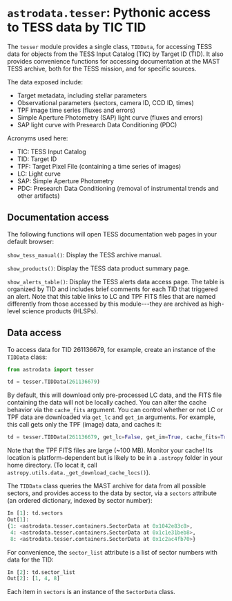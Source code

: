 # `astrodata.tesser`: Pythonic access to TESS data by TIC TID

The `tesser` module provides a single class, `TIDData`, for accessing
TESS data for objects from the TESS Input Catalog (TIC) by
Target ID (TID).  It also provides convenience functions for accessing
documentation at the MAST TESS archive, both for the TESS mission, and
for specific sources.

The data exposed include:
* Target metadata, including stellar parameters
* Observational parameters (sectors, camera ID, CCD ID, times)
* TPF image time series (fluxes and errors)
* Simple Aperture Photometry (SAP) light curve (fluxes and errors)
* SAP light curve with Presearch Data Conditioning (PDC)

Acronyms used here:

* TIC: TESS Input Catalog
* TID: Target ID
* TPF: Target Pixel File (containing a time series of images)
* LC: Light curve
* SAP: Simple Aperture Photometry
* PDC: Presearch Data Conditioning (removal of instrumental trends and other artifacts)


## Documentation access

The following functions will open TESS documentation web pages in your
default browser:

`show_tess_manual()`: 
Display the TESS archive manual.

`show_products()`: 
Display the TESS data product summary page.

`show_alerts_table()`: 
Display the TESS alerts data access page.  The table is organized by TID and includes brief comments for each TID that triggered an alert.  Note that this table links to LC and TPF FITS files that are named differently from those accessed by this module---they are archived as high-level science products (HLSPs).


## Data access

To access data for TID 261136679, for example, create an instance of the
`TIDData` class:
```python
from astrodata import tesser

td = tesser.TIDData(261136679)
```
By default, this will download only pre-processed LC data, and the FITS file
containing the data will not be locally cached.  You can alter the cache 
behavior via the `cache_fits` argument.  You can control whether or not
LC or TPF data are downloaded via `get_lc` and `get_im` arguments.  For example,
this call gets only the TPF (image) data, and caches it:
```python
td = tesser.TIDData(261136679, get_lc=False, get_im=True, cache_fits=True)
```
Note that the TPF FITS files are large (~100 MB).  Monitor your cache!  Its location is platform-dependent but is likely to be in a `.astropy` folder in your home directory. (To locat it, call `astropy.utils.data._get_download_cache_locs()`).

The `TIDData` class queries the MAST archive for data from all possible sectors, and provides access to the data by sector, via a `sectors` attribute (an ordered dictionary, indexed by sector number):

```python
In [1]: td.sectors
Out[1]:
{1: <astrodata.tesser.containers.SectorData at 0x1042e83c8>,
 4: <astrodata.tesser.containers.SectorData at 0x1c1e31beb8>,
 8: <astrodata.tesser.containers.SectorData at 0x1c2ac4fb70>}
```

For convenience, the `sector_list` attribute is a list of sector numbers with data for the TID:

```python
In [2]: td.sector_list
Out[2]: [1, 4, 8]
```

Each item in `sectors` is an instance of the  `SectorData` class.